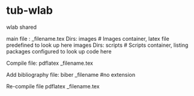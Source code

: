 # tub-wlab
wlab shared

main file : _filename.tex
Dirs: images # Images container, latex file predefined to look up here images
Dirs: scripts # Scripts container, listing packages configured to look up code here

Compile file: 
pdflatex _filename.tex

Add bibliography file:
biber _filename   #no extension

Re-compile file
pdflatex _filename.tex


